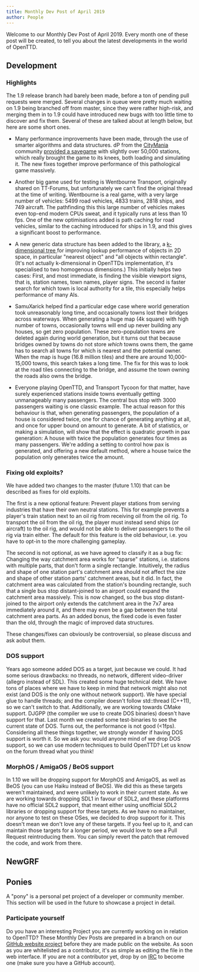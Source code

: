 ```yaml
---
title: Monthly Dev Post of April 2019
author: People
---
```


Welcome to our Monthly Dev Post of April 2019.
Every month one of these post will be created, to tell you about the latest developments in the world of OpenTTD.

<!-- more -->

## Development

### Highlights

The 1.9 release branch had barely been made, before a ton of pending pull requests were merged.
Several changes in queue were pretty much waiting on 1.9 being branched off from master, since they were rather high-risk, and merging them in to 1.9 could have introduced new bugs with too little time to discover and fix them.
Several of these are talked about at length below, but here are some short ones.

* Many performance improvements have been made, through the use of smarter algorithms and data structures.
dP from the [CityMania](https://citymania.org/) community [provided a savegame](https://github.com/OpenTTD/OpenTTD/pull/7235#issuecomment-465280438) with slightly over 50,000 stations, which really brought the game to its knees, both loading and simulating it.
The new fixes together improve performance of this pathological game massively.

* Another big game used for testing is Wentbourne Transport, originally shared on TT-Forums, but unfortunately we can't find the original thread at the time of writing.
Wentbourne is a real game, with a very large number of vehicles: 5499 road vehicles, 4833 trains, 2818 ships, and 749 aircraft.
The pathfinding this this large number of vehicles makes even top-end modern CPUs sweat, and it typically runs at less than 10 fps.
One of the new optimisations added is path caching for road vehicles, similar to the caching introduced for ships in 1.9, and this gives a significant boost to performance.

* A new generic data structure has been added to the library, a [k-dimensional tree ](https://en.wikipedia.org/wiki/K-d_tree) for improving lookup performance of objects in 2D space, in particular "nearest object" and "all objects within rectangle".
(It's not actually k-dimensional in OpenTTDs implementation, it's specialised to two homogenous dimensions.)
This initially helps two cases:
First, and most immediate, is finding the visible viewport signs, that is, station names, town names, player signs.
The second is faster search for which town is local authority for a tile, this especially helps performance of many AIs.

* SamuXarick helped find a particular edge case where world generation took unreasonably long time, and occasionally towns lost their bridges across waterways.
When generating a huge map (4k square) with high number of towns, occasionally towns will end up never building any houses, so get zero population.
These zero-population towns are deleted again during world generation, but it turns out that because bridges owned by towns do not store *which* towns owns them, the game has to search all towns for which is nearest and the potential owner.
When the map is huge (16.8 million tiles) and there are around 10,000-15,000 towns, this search takes a long time.
The fix for this was to look at the road tiles connecting to the bridge, and assume the town owning the roads also owns the bridge.

* Everyone playing OpenTTD, and Transport Tycoon for that matter, have surely experienced stations inside towns eventually getting unmanageably many passengers.
The central bus stop with 3000 passengers waiting is one classic example.
The actual reason for this behaviour is that, when generating passengers, the population of a house is considered twice, one for chance of generating anything at all, and once for upper bound on amount to generate.
A bit of statistics, or making a simulation, will show that the effect is quadratic growth in pax generation: A house with twice the population generates four times as many passengers.
We're adding a setting to control how pax is generated, and offering a new default method, where a house twice the population only generates twice the amount.

### Fixing old exploits?

We have added two changes to the master (future 1.10) that can be described as fixes for old exploits.

The first is a new optional feature:
Prevent player stations from serving industries that have their own neutral stations.
This for example prevents a player's train station next to an oil rig from receiving oil from the oil rig.
To transport the oil from the oil rig, the player must instead send ships (or aircraft) to the oil rig, and would not be able to deliver passengers to the oil rig via train either.
The default for this feature is the old behaviour, i.e. you have to opt-in to the more challenging gameplay.

The second is not optional, as we have agreed to classify it as a bug fix:
Changing the way catchment area works for "sparse" stations, i.e. stations with multiple parts, that don't form a single rectangle.
Intuitively, the radius and shape of one station part's catchment area should not affect the size and shape of other station parts' catchment areas, but it did.
In fact, the catchment area was calculated from the station's bounding rectangle, such that a single bus stop distant-joined to an airport could expand the catchment area massively.
This is now changed, so the bus stop distant-joined to the airport only extends the catchment area in the 7x7 area immediately around it, and there may even be a gap between the total catchment area parts.
As an added bonus, the fixed code is even faster than the old, through the magic of improved data structures.

These changes/fixes can obviously be controversial, so please discuss and ask aobut them.

### DOS support

Years ago someone added DOS as a target, just because we could.
It had some serious drawbacks: no threads, no network, different video-driver (allegro instead of SDL).
This created some huge technical debt.
We have tons of places where we have to keep in mind that network might also not exist (and DOS is the only one without network support).
We have special glue to handle threads; and the compiler doesn't follow std::thread (C++11), so we can't switch to that.
Additionally, we are working towards CMake support.
DJGPP (the compiler we use to create DOS binaries) doesn't have support for that.
Last month we created some test-binaries to see the current state of DOS.
Turns out, the performance is not good (<1fps).
Considering all these things together, we strongly wonder if having DOS support is worth it.
So we ask you: would anyone mind of we drop DOS support, so we can use modern techniques to build OpenTTD?
Let us know on the forum thread what you think!

### MorphOS / AmigaOS / BeOS support

In 1.10 we will be dropping support for MorphOS and AmigaOS, as well as BeOS (you can use Haiku instead of BeOS).
We did this as these targets weren't maintained, and were unlikely to work in their current state.
As we are working towards dropping SDL1 in favour of SDL2, and these platforms have no official SDL2 support, that meant either using unofficial SDL2 libraries or dropping support for these targets.
As we have no maintainer, nor anyone to test on these OSes, we decided to drop support for it.
This doesn't mean we don't love any of these targets.
If you feel up to it, and can maintain those targets for a longer period, we would love to see a Pull Request reintroducing them.
You can simply revert the patch that removed the code, and work from there.

## NewGRF

## Ponies

A "pony" is a personal pet project of a developer or community member. This section will be used in the future to showcase a project in detail.

 ### Participate yourself

 Do you have an interesting Project you are currently working on in relation to OpenTTD?
These Monthly Dev Posts are prepared in a branch on our [GitHub website project](https://github.com/OpenTTD/website/tree/monthly-dev-post/_posts/2019-04-01-monthly-dev-post.md) before they are made public on the website.
As soon as you are whitelisted as a contributor, it's as simple as editing the file in the web interface.
If you are not a contributor yet, drop by on [IRC](https://www.openttd.org/contact.html) to become one (make sure you have a GitHub account).
